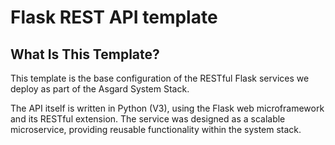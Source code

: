 # Flask REST API template
## What Is This Template?
This template is the base configuration of the RESTful Flask services we deploy as part of the Asgard System Stack.

The API itself is written in Python (V3), using the Flask web microframework and its RESTful extension. The service was designed as a scalable microservice, providing reusable functionality within the system stack.
